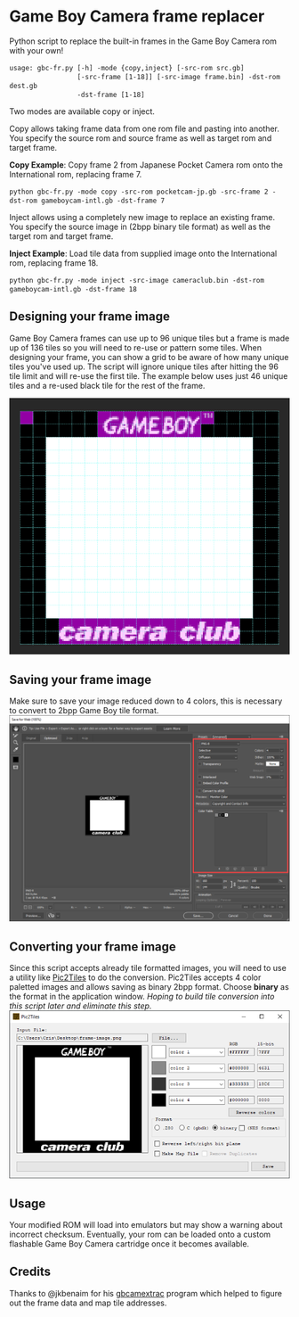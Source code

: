 # Game Boy Camera frame replacer

Python script to replace the built-in frames in the Game Boy Camera rom with your own!

```
usage: gbc-fr.py [-h] -mode {copy,inject} [-src-rom src.gb]
                 [-src-frame [1-18]] [-src-image frame.bin] -dst-rom dest.gb
                 -dst-frame [1-18]
```

Two modes are available copy or inject.

Copy allows taking frame data from one rom file and pasting into another. You specify the source rom and source frame as well as target rom and target frame.

**Copy Example**: Copy frame 2 from Japanese Pocket Camera rom onto the International rom, replacing frame 7.
```
python gbc-fr.py -mode copy -src-rom pocketcam-jp.gb -src-frame 2 -dst-rom gameboycam-intl.gb -dst-frame 7
```

Inject allows using a completely new image to replace an existing frame. You specify the source image in (2bpp binary tile format) as well as the target rom and target frame.

**Inject Example**: Load tile data from supplied image onto the International rom, replacing frame 18.
```
python gbc-fr.py -mode inject -src-image cameraclub.bin -dst-rom gameboycam-intl.gb -dst-frame 18
```

## Designing your frame image
Game Boy Camera frames can use up to 96 unique tiles but a frame is made up of 136 tiles so you will need to re-use or pattern some tiles. When designing your frame, you can show a grid to be aware of how many unique tiles you've used up. The script will ignore unique tiles after hitting the 96 tile limit and will re-use the first tile. The example below uses just 46 unique tiles and a re-used black tile for the rest of the frame.

![Designing with grid](docs/frame-unique-tiles.png)

## Saving your frame image
Make sure to save your image reduced down to 4 colors, this is necessary to convert to 2bpp Game Boy tile format.
![Reduced color png](docs/reduced-colors.png)

## Converting your frame image
Since this script accepts already tile formatted images, you will need to use a utility like [Pic2Tiles](http://www.budmelvin.com/dev/index.html) to do the conversion. Pic2Tiles accepts 4 color paletted images and allows saving as binary 2bpp format. Choose **binary** as the format in the application window. *Hoping to build tile conversion into this script later and eliminate this step.*
![Pic2Tiles](docs/pic2tiles.png)

## Usage
Your modified ROM will load into emulators but may show a warning about incorrect checksum. Eventually, your rom can be loaded onto a custom flashable Game Boy Camera cartridge once it becomes available.

## Credits
Thanks to @jkbenaim for his [gbcamextrac](https://github.com/jkbenaim/gbcamextract) program which helped to figure out the frame data and map tile addresses. 